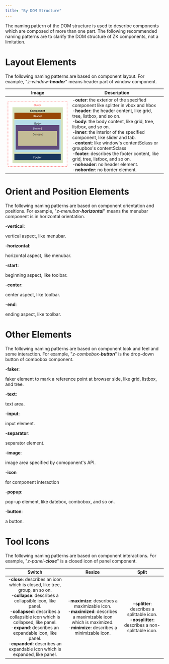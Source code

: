 ```yaml
---
title: "By DOM Structure"
---
```




The naming pattern of the DOM structure is used to describe components
which are composed of more than one part. The following recommended
naming patterns are to clarify the DOM structure of ZK components, not a
limitation.

# Layout Elements

The following naming patterns are based on component layout. For
example, "*z-window-**header***" means header part of window component.

| Image | Description |
|-------|-------------|
| ![](images/Zk-css-dom.PNG) | -**outer**: the exterior of the specified component like splitter in vbox and hbox<br>-**header**: the header content, like grid, tree, listbox, and so on.<br>-**body**: the body content, like grid, tree, listbox, and so on.<br>-**inner**: the interior of the specified component, like slider and tab.<br>-**content**: like window's contentSclass or groupbox's contentSclass<br>-**footer**: describes the footer content, like grid, tree, listbox, and so on.<br>-**noheader**: no header element.<br>-**noborder**: no border element. |

# Orient and Position Elements

The following naming patterns are based on component orientation and
positions. For example, "*z-menubar-**horizontal***" means the menubar
component is in horizontal orientation.

  
\-**vertical**:

  
vertical aspect, like menubar.

\-**horizontal**:

  
horizontal aspect, like menubar.

\-**start**:

  
beginning aspect, like toolbar.

\-**center**:

  
center aspect, like toolbar.

\-**end**:

  
ending aspect, like toolbar.

# Other Elements

The following naming patterns are based on component look and feel and
some interaction. For example, "*z-combobox-**button***" is the
drop-down button of combobox component.

  
\-**faker**:

  
faker element to mark a reference point at browser side, like grid,
listbox, and tree.

\-**text**:

  
text area.

\-**input**:

  
input element.

\-**separator**:

  
separator element.

\-**image**:

  
image area specified by comoponent's API.

\-**icon**

  
for component interaction

\-**popup**:

  
pop-up element, like datebox, combobox, and so on.

\-**button**:

  
a button.

# Tool Icons

The following naming patterns are based on component interactions. For
example, "*z-panel-**close***" is a closed icon of panel component.

| Switch | Resize | Split |
|:------:|:------:|:-----:|
| -**close**: describes an icon which is closed, like tree, group, an so on.<br>-**collapse**: describes a collapsible icon, like panel.<br>-**collapsed**: describes a collapsible icon which is collapsed, like panel.<br>-**expand**: describes an expandable icon, like panel.<br>-**expanded**: describes an expandable icon which is expanded, like panel. | -**maximize**: describes a maximizable icon.<br>-**maximized**: describes a maximizable icon which is maximized.<br>-**minimize**: describes a minimizable icon. | -**splitter**: describes a splittable icon.<br>-**nosplitter**: describes a non-splittable icon. |


